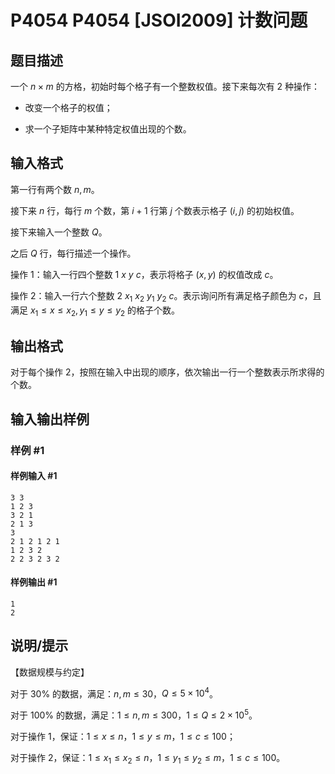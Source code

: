 # P4054 P4054 [JSOI2009] 计数问题

## 题目描述

一个 $n \times m$ 的方格，初始时每个格子有一个整数权值。接下来每次有 2 种操作：

- 改变一个格子的权值；

- 求一个子矩阵中某种特定权值出现的个数。

## 输入格式

第一行有两个数 $n,m$。

接下来 $n$ 行，每行 $m$ 个数，第 $i+1$ 行第 $j$ 个数表示格子 $(i,j)$ 的初始权值。

接下来输入一个整数 $Q$。

之后 $Q$ 行，每行描述一个操作。

操作 1：输入一行四个整数 $1\ x\ y\ c$，表示将格子 $(x,y)$ 的权值改成 $c$。

操作 2：输入一行六个整数 $2\ x_1\ x_2\ y_1\ y_2\ c$。表示询问所有满足格子颜色为 $c$，且满足 $x_1\le x\le x_2,y_1\le y\le y_2$ 的格子个数。

## 输出格式

对于每个操作 2，按照在输入中出现的顺序，依次输出一行一个整数表示所求得的个数。

## 输入输出样例

### 样例 #1

#### 样例输入 #1

```
3 3
1 2 3
3 2 1
2 1 3
3
2 1 2 1 2 1
1 2 3 2
2 2 3 2 3 2
```

#### 样例输出 #1

```
1
2
```

## 说明/提示

【数据规模与约定】

对于 $30\%$ 的数据，满足：$n,m\le 30$，$Q\le 5\times 10^4$。

对于 $100\%$ 的数据，满足：$1\le n,m\le 300$，$1\le Q\le 2\times 10^5$。

对于操作 1，保证：$1\le x
\le n$，$1\le y\le m$，$1\le c\le 100$；

对于操作 2，保证：$1\le x_1≤x_2\le n$，$1\le y_1\le y_2\le m$，$1\le c\le 100$。
